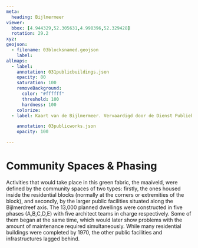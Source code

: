 ```yaml
---
meta:
  heading: Bijlmermeer
viewer:
  bbox: [4.944329,52.305631,4.998396,52.329428]
  rotation: 29.2
xyz:
geojson:
  - filename: 03blocksnamed.geojson
    label: 
allmaps:
  - label:
    annotation: 031publicbuildings.json
    opacity: 80
    saturation: 100
    removeBackground:
      color: "#ffffff"
      threshold: 100
      hardness: 100
    colorize:
  - label: Kaart van de Bijlmermeer. Vervaardigd door de Dienst Publieke Werken, afd. Landmeten en Kartografie, 1970. Scale 1:7000. Stadsarchief Amsterdam. 1968. Het Groen in de Bijlmermeer. Bijlmermeer Museum.

    annotation: 03publicworks.json
    opacity: 100

---
```

# Community Spaces & Phasing
Activities that would take place in this green fabric, the maaiveld, were defined by the community spaces of two types: firstly, the ones housed inside the residential blocks (normally at the corners or extremities of the block), and secondly, by the larger public facilities situated along the Bijlmerdreef axis. 
The 13,000 planned dwellings were constructed in five phases (A,B,C,D,E) with five architect teams in charge respectively. Some of them began at the same time, which would later show problems with the amount of maintenance required simultaneously. While many residential buildings were completed by 1970, the other public facilities and infrastructures lagged behind.

